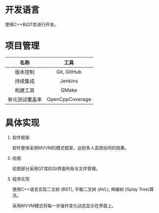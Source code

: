 ﻿
# 开发语言

使用C++和QT库进行开发。

# 项目管理

|      名称     |      工具      |
|:-------------:|:-------------:|
|    版本控制    |  Git, GitHub  |
|    持续集成    |    Jenkins    |
|    构建工具    |     QMake     |
| 单元测试覆盖率 |OpenCppCoverage|


# 具体实现

1. 软件框架

	软件整体采用MVVM的模式框架，达到多人高效协同的效果。

2. 绘图

	绘图部分采用QT库的Qt界面布局与文件管理。

3. 程序实现
    
    使用C++语言实现二叉树 (BST), 平衡二叉树 (AVL), 伸展树 (Splay Tree)算法。
    
    采用MVVM模式将每一步操作变化动态显示在界面上。


	
